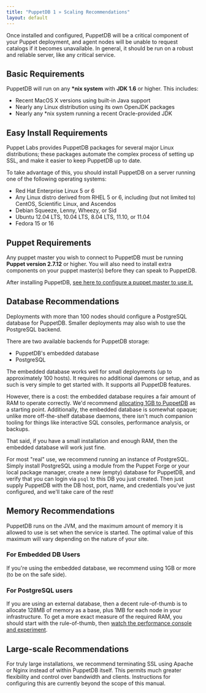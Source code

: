 ```yaml
---
title: "PuppetDB 1 » Scaling Recommendations"
layout: default
---
```


[configure_heap]: ./configure.html#configuring-the-java-heap-size
[tuning]: ./maintain_and_tune.html#monitor-the-performance-console

Once installed and configured, PuppetDB will be a critical component of your Puppet deployment, and agent nodes will be unable to request catalogs if it becomes unavailable. In general, it should be run on a robust and reliable server, like any critical service. 


Basic Requirements
-----

PuppetDB will run on any **\*nix system** with **JDK 1.6** or higher. This includes:

* Recent MacOS X versions using built-in Java support
* Nearly any Linux distribution using its own OpenJDK packages
* Nearly any \*nix system running a recent Oracle-provided JDK


Easy Install Requirements
-----

Puppet Labs provides PuppetDB packages for several major Linux distributions; these packages automate the complex process of setting up SSL, and make it easier to keep PuppetDB up to date.

To take advantage of this, you should install PuppetDB on a server running one of the following operating systems:

* Red Hat Enterprise Linux 5 or 6
* Any Linux distro derived from RHEL 5 or 6, including (but not limited to) CentOS, Scientific Linux, and Ascendos
* Debian Squeeze, Lenny, Wheezy, or Sid
* Ubuntu 12.04 LTS, 10.04 LTS, 8.04 LTS, 11.10, or 11.04
* Fedora 15 or 16

Puppet Requirements
-----

Any puppet master you wish to connect to PuppetDB must be running **Puppet version 2.7.12** or higher. You will also need to install extra components on your puppet master(s) before they can speak to PuppetDB. 

After installing PuppetDB, [see here to configure a puppet master to use it.](./connect_puppet.html)


Database Recommendations
-----

Deployments with more than 100 nodes should configure a PostgreSQL database for PuppetDB. Smaller deployments may also wish to use the PostgreSQL backend.

There are two available backends for PuppetDB storage:

* PuppetDB's embedded database
* PostgreSQL

The embedded database works well for small deployments (up to approximately 100 hosts). It requires no additional daemons or setup, and as such is very simple to get started with. It supports all PuppetDB features.

However, there is a cost: the embedded database requires a fair amount of RAM to operate correctly. We'd recommend [allocating 1GB to PuppetDB][configure_heap] as a starting point. Additionally, the embedded database is somewhat opaque; unlike more off-the-shelf database daemons, there isn't much companion tooling for things like interactive SQL consoles, performance analysis, or backups.

That said, if you have a small installation and enough RAM, then the embedded database will work just fine.

For most "real" use, we recommend running an instance of PostgreSQL. Simply install PostgreSQL using a module from the Puppet Forge or your local package manager, create a new (empty) database for PuppetDB, and verify that you can login via `psql` to this DB you just created. Then just supply PuppetDB with the DB host, port, name, and credentials you've just configured, and we'll take care of the rest!

Memory Recommendations
-----

PuppetDB runs on the JVM, and the maximum amount of memory it is allowed to use is set when the service is started. The optimal value of this maximum will vary depending on the nature of your site.

### For Embedded DB Users

If you're using the embedded database, we recommend using 1GB or more (to be on the safe side).

### For PostgreSQL users

If you are using an external database, then a decent rule-of-thumb is to allocate 128MB of memory as a base, plus 1MB for each node in your infrastructure. To get a more exact measure of the required RAM, you should start with the rule-of-thumb, then [watch the performance console and experiment][tuning].


Large-scale Recommendations
-----

For truly large installations, we recommend terminating SSL using Apache or Nginx instead of within PuppetDB itself. This permits much greater flexibility and control over bandwidth and clients. Instructions for configuring this are currently beyond the scope of this manual.

